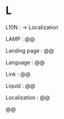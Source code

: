 # L

L10N
: → Localization

LAMP
: @@

Landing page
: @@

Language
: @@

Link
: @@

Liquid
: @@

Localization
: @@

@@